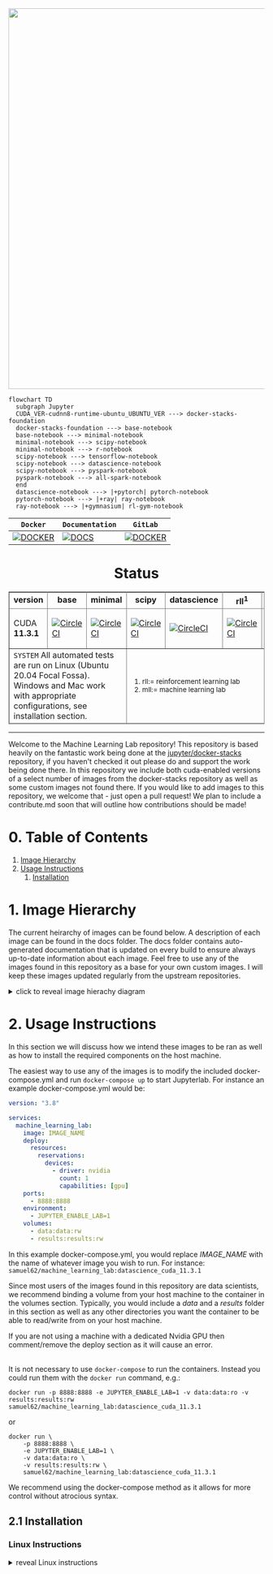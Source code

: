 <div align="center">
  <img src="assets/mll_logo.svg" width=750>
</div>

```mermaid
flowchart TD
  subgraph Jupyter
  CUDA_VER-cudnn8-runtime-ubuntu_UBUNTU_VER ---> docker-stacks-foundation
  docker-stacks-foundation ---> base-notebook
  base-notebook ---> minimal-notebook
  minimal-notebook ---> scipy-notebook
  minimal-notebook ---> r-notebook
  scipy-notebook ---> tensorflow-notebook
  scipy-notebook ---> datascience-notebook
  scipy-notebook ---> pyspark-notebook 
  pyspark-notebook ---> all-spark-notebook
  end
  datascience-notebook ---> |+pytorch| pytorch-notebook
  pytorch-notebook ---> |+ray| ray-notebook
  ray-notebook ---> |+gymnasium| rl-gym-notebook
```




| **`Docker`** | **`Documentation`** | **`GitLab`** |
| --- | --- | --- |
| [![DOCKER](https://img.shields.io/badge/DockerHub-blue?style=svg&logo=docker&labelColor=black)](https://hub.docker.com/r/samuel62/machine_learning_lab) | [![DOCS](https://img.shields.io/badge/image-readme-yellow?style=svg&labelColor=black)](docs/) | [![DOCKER](https://img.shields.io/badge/GitLab-orange?style=svg&logo=gitlab&labelColor=black)](https://gitlab.com/samuel.dalton.walker/MachineLearningLab)


<h1 align="center">Status</h1>

<table summary="Build Statuses" class="table" frame="border" rules="all" cellspacing="0" cellpadding="4" border="1" align="center">
  <thead class="thead">
      <tr class="row">
      <th class="entry" rowspan="1" colspan="1" valign="top">version</th>
      <th class="entry" rowspan="1" colspan="1" valign="top">base</th>
      <th class="entry" rowspan="1" colspan="1" valign="top">minimal</th>
      <th class="entry" rowspan="1" colspan="1" valign="top">scipy</th>
      <th class="entry" rowspan="1" colspan="1" valign="top">datascience</th>
      <th class="entry" rowspan="1" colspan="1" valign="top">rll<sup class="ph sup">1</sup></th>
      <th class="entry" rowspan="1" colspan="1" valign="top">mll<sup class="ph sup">2</sup></th>
      </tr>
  </thead>
  <tbody>
  <tr class="row" valign="middle"><td frame="border" rules="all" cellspacing="0" border="1">
  CUDA <strong>11.3.1</strong>
  </td><td>
  
  [![CircleCI](https://circleci.com/gh/sdwalker62/MachineLearningLab/tree/main.svg?style=svg)](https://circleci.com/gh/sdwalker62/MachineLearningLab/tree/main)
  </td><td> 
  
  [![CircleCI](https://circleci.com/gh/sdwalker62/MachineLearningLab/tree/main.svg?style=svg)](https://circleci.com/gh/sdwalker62/MachineLearningLab/tree/main) 
  </td><td> 
  
  [![CircleCI](https://circleci.com/gh/sdwalker62/MachineLearningLab/tree/main.svg?style=svg)](https://circleci.com/gh/sdwalker62/MachineLearningLab/tree/main) 
  </td><td> 
  
  [![CircleCI](https://circleci.com/gh/sdwalker62/MachineLearningLab/tree/main.svg?style=svg)](https://circleci.com/gh/sdwalker62/MachineLearningLab/tree/main) 
  </td><td> 
  
  [![CircleCI](https://circleci.com/gh/sdwalker62/MachineLearningLab/tree/main.svg?style=svg)](https://circleci.com/gh/sdwalker62/MachineLearningLab/tree/main) 
  </td><td> 
  
  [![CircleCI](https://circleci.com/gh/sdwalker62/MachineLearningLab/tree/main.svg?style=svg)](https://circleci.com/gh/sdwalker62/MachineLearningLab/tree/main) 
  </td></tr>
  </tbody>
  <tfoot>
    <tr>
      <td colspan="3" tyle="word-wrap: break-all" width="20"> 
      <code>SYSTEM</code> All automated tests are run on Linux (Ubuntu 20.04 Focal Fossa). Windows and Mac work with appropriate configurations, see installation section.
      </td>
      <td colspan="4"><small>
        <ol>
          <li>rll:= reinforcement learning lab</li>
          <li>mll:= machine learning lab</li>
        </ol>
      </small></td>
    </tr>
</tfoot>
</table>

---

Welcome to the Machine Learning Lab repository! This repository is based heavily on the fantastic work being done at the [jupyter/docker-stacks](https://github.com/jupyter/docker-stacks) repository, if you haven't checked it out please do and support the work being done there. In this repository we include both cuda-enabled versions of a select number of images from the docker-stacks repository as well as some custom images not found there. If you would like to add images to this repository, we welcome that - just open a pull request! We plan to include a contribute.md soon that will outline how contributions should be made!

# 0. Table of Contents

1. [Image Hierarchy](#1-image-hierarchy)
2. [Usage Instructions](#2-usage-instructions)
    1. [Installation](#21-installation)

# 1. Image Hierarchy

The current heirarchy of images can be found below. A description of each image can be found in the docs folder. The docs folder contains auto-generated documentation that is updated on every build to ensure always up-to-date information about each image. Feel free to use any of the images found in this repository as a base for your own custom images. I will keep these images updated regularly from the upstream repositories.

<details>
<summary> click to reveal image hierachy diagram </summary>

![Image Hierarchy](assets/image_relations.svg "Image Hierarchy")

</details>


# 2. Usage Instructions

In this section we will discuss how we intend these images to be ran as well as how to install the required components on the host machine.

The easiest way to use any of the images is to modify the included docker-compose.yml and run `docker-compose up` to start Jupyterlab. For instance an example docker-compose.yml would be: 

```yaml
version: "3.8"

services:
  machine_learning_lab:
    image: IMAGE_NAME
    deploy:
      resources:
        reservations:
          devices:
            - driver: nvidia
              count: 1
              capabilities: [gpu]
    ports:
      - 8888:8888
    environment:
      - JUPYTER_ENABLE_LAB=1
    volumes:
      - data:data:rw
      - results:results:rw
```

In this example docker-compose.yml, you would replace *IMAGE_NAME* with the name of whatever image you wish to run. For instance: `samuel62/machine_learning_lab:datascience_cuda_11.3.1`

Since most users of the images found in this repository are data scientists, we recommend binding a volume from your host machine to the container in the volumes section. Typically, you would include a *data* and a *results* folder in this section as well as any other directories you want the container to be able to read/write from on your host machine. 

If you are not using a machine with a dedicated Nvidia GPU then comment/remove the deploy section as it will cause an error. 

\
It is not necessary to use `docker-compose` to run the containers. Instead you could run them with the `docker run` command, e.g.:

```docker
docker run -p 8888:8888 -e JUPYTER_ENABLE_LAB=1 -v data:data:ro -v results:results:rw samuel62/machine_learning_lab:datascience_cuda_11.3.1
```

or 

```docker
docker run \
    -p 8888:8888 \
    -e JUPYTER_ENABLE_LAB=1 \
    -v data:data:ro \
    -v results:results:rw \
    samuel62/machine_learning_lab:datascience_cuda_11.3.1
```

We recommend using the docker-compose method as it allows for more control without atrocious syntax. 

## 2.1 Installation 

### Linux Instructions
<details>
<summary> reveal Linux instructions </summary>

There are two requirements on Linux and one optional command. The first is docker which we will show how to install for Debian (which includes Ubuntu) based distributions. 

---

```
  ___          _           
 |   \ ___  __| |_____ _ _ 
 | |) / _ \/ _| / / -_) '_|
 |___/\___/\__|_\_\___|_|  
                           
```

If you don't know what docker is, please read this for more information: [Docker overview](https://docs.docker.com/get-started/overview/)

There are two ways to install Docker on Linux: one is from a convenience script and the other is manually. We will demonstrate both. 

\
***Convenience Scipt***
\
The convenience script will attempt to install the most recent version of Docker on your machine. All that you need to do is curl the script and execute it using root privileges.

```bash
curl -fsSL https://get.docker.com -o get-docker.sh
DRY_RUN=1 sh ./get-docker.sh
```
\
***Manual Installation***
\
The instructions below come from the official Docker installation instructions for Ubuntu found here: [official instructions](https://docs.docker.com/engine/install/ubuntu/)

\
***Check for old installations***
\
First we need to check for any current docker installations and remove them. If you are installing on a new Linux install, then skip this section. Otherwise it is recommended to run the following command: 

```bash
sudo apt-get remove docker docker-engine docker.io containerd runc
```

If `apt-get` reports that none of those packages are installed, that is OK and you can continue.

\
***Pre-requisites***
\
Update the apt package index: 

```bash
sudo apt-get update
```

Install the following packages to allow `apt` to use https:

```bash
sudo apt-get install \
    ca-certificates \
    curl \
    gnupg \
    lsb-release
```

To install docker using apt-get we will need to add the docker gpg-key to sources.list. For security we can't install any packages that haven't been signed. 

```bash
echo \
  "deb [arch=$(dpkg --print-architecture) signed-by=/usr/share/keyrings/docker-archive-keyring.gpg] https://download.docker.com/linux/ubuntu \
  $(lsb_release -cs) stable" | sudo tee /etc/apt/sources.list.d/docker.list > /dev/null
```

After adding the gpg-key we can now install the docker-engine. First we will update the `apt` package list again.
```bash
sudo apt-get update
```

Now we can install the most current version of the docker-engine:

```bash
sudo apt-get install docker-ce docker-ce-cli containerd.io
```

\
***Post installation steps***
\
This section is optional but recommended. Once you have installed Docker on your machine you will be required to run any docker commands as the root using `sudo`. This is inconvenient among other things and hence adding the current user to the docker group is advised. Follow the steps in this section to add yourself to the docker group. 

First we must create the docker group:

```bash
sudo groupadd docker
```

Now add yourself to the group:

```bash
sudo usermod -aG docker $USER
```

Finally run the follwoing command to activate the changes to groups:

```bash
newgrp docker
```

With all of the above complete you are finished installing Docker! You can test your installation by running `docker info` or `docker run hello-world`.

---

```
  _  ___   _____ ___ ___   _      ___ _____ _  __
 | \| \ \ / /_ _|   \_ _| /_\    / __|_   _| |/ /
 | .` |\ V / | || |) | | / _ \  | (__  | | | ' < 
 |_|\_| \_/ |___|___/___/_/ \_\  \___| |_| |_|\_\
                                                 
```
**NOTE**: This section is only relevant for those intending to run the images with GPU support. If your host machine does not have a dedicated NVIDIA GPU then skip this section and remember to run the images without the `--gpus all` flag or the `deploy` section if using `docker-compose`

The following information is summarized from the [offical guide](https://docs.nvidia.com/cuda/cuda-installation-guide-linux/index.html), please refer to the official guide for clarification on any of the below steps.

There are a few pre-installation steps we must take before installing the container toolkit. 

* Verify the system has a CUDA-capable GPU.
* Verify the system is running a supported version of Linux.
* Verify the system has gcc installed.
* Verify the system has the correct kernel headers and development packages installed.
* Download the NVIDIA CUDA Toolkit.
* Handle conflicting installation methods.

To verify that the system has a CUDA-capable GPU run 
```bash
lspci | grep -i nvidia
```
Make sure a CUDA-capable GPU is listed in the output. If not stop. If you believe there is an error and your GPU is not found then, update the PCI hardware database using `update-pciids` and try the above command again. 

To verify that the system is running a support distribution run

```bash
uname -m && cat /etc/*release
```
and check the below table to make sure your distribution is supported. If it isn't then either skip this section or install one of the supported distributions.

---

<details>
<summary> click to reveal supported distributions </summary>
<table summary="" class="table" frame="border" rules="all" cellspacing="0" cellpadding="4" border="1">
    <caption><span class="tablecap">Table 1. Native Linux Distribution Support in CUDA <span class="keyword">11.5</span></span></caption>
    <thead class="thead" align="left">
        <tr class="row">
        <th class="entry" id="d117e166" rowspan="1" colspan="1" width="NaN%" valign="top">Distribution</th>
        <th class="entry" id="d117e169" rowspan="1" colspan="1" width="NaN%" valign="top">Kernel<sup class="ph sup">1</sup></th>
        <th class="entry" id="d117e174" rowspan="1" colspan="1" width="NaN%" valign="top">Default GCC</th>
        <th class="entry" id="d117e177" rowspan="1" colspan="1" width="NaN%" valign="top">GLIBC</th>
        <th class="entry" id="d117e180" rowspan="1" colspan="1" width="NaN%" valign="top">GCC<sup class="ph sup">2,3</sup></th>
        <th class="entry" id="d117e186" rowspan="1" colspan="1" width="NaN%" valign="top">ICC<sup class="ph sup">3</sup></th>
        <th class="entry" id="d117e191" rowspan="1" colspan="1" width="NaN%" valign="top">NVHPC<sup class="ph sup">3</sup></th>
        <th class="entry" id="d117e196" rowspan="1" colspan="1" width="NaN%" valign="top">XLC<sup class="ph sup">3</sup></th>
        <th class="entry" id="d117e201" rowspan="1" colspan="1" width="NaN%" valign="top">CLANG</th>
        <th class="entry" id="d117e204" rowspan="1" colspan="1" width="NaN%" valign="top">Arm C/C++</th>
        </tr>
    </thead>
    <tbody class="tbody">
        <tr class="row gray">
        <td class="entry" colspan="10" headers="d117e166 d117e169 d117e174 d117e177 d117e180 d117e186 d117e191 d117e196 d117e201 d117e204" rowspan="1" valign="top" align="center">x86_64</td>
        </tr>
        <tr class="row">
        <td class="entry" headers="d117e166" rowspan="1" colspan="1" width="NaN%" valign="top">RHEL 8.y (y &lt;= 4)</td>
        <td class="entry" headers="d117e169" rowspan="1" colspan="1" width="NaN%" valign="middle" align="center">4.18.0-305</td>
        <td class="entry" headers="d117e174" rowspan="1" colspan="1" width="NaN%" valign="middle" align="center">8.4.1</td>
        <td class="entry" headers="d117e177" rowspan="1" colspan="1" width="NaN%" valign="middle" align="center">2.28</td>
        <td class="entry" rowspan="10" headers="d117e180" colspan="1" width="NaN%" valign="middle" align="center">11</td>
        <td class="entry" rowspan="10" headers="d117e186" colspan="1" width="NaN%" valign="middle" align="center">2021</td>
        <td class="entry" rowspan="10" headers="d117e191" colspan="1" width="NaN%" valign="middle" align="center">21.7</td>
        <td class="entry" rowspan="10" headers="d117e196" colspan="1" width="NaN%" valign="middle" align="center">NO</td>
        <td class="entry" rowspan="10" headers="d117e201" colspan="1" width="NaN%" valign="middle" align="center">12</td>
        <td class="entry" rowspan="10" headers="d117e204" colspan="1" width="NaN%" valign="middle" align="center">NO</td>
        </tr>
        <tr class="row">
        <td class="entry" headers="d117e166" rowspan="1" colspan="1" width="NaN%" valign="top">CentOS 8.y (y &lt;= 4)</td>
        <td class="entry" headers="d117e169" rowspan="1" colspan="1" width="NaN%" valign="middle" align="center">4.18.0-305</td>
        <td class="entry" headers="d117e174" rowspan="1" colspan="1" width="NaN%" valign="middle" align="center">8.4.1</td>
        <td class="entry" headers="d117e177" rowspan="1" colspan="1" width="NaN%" valign="middle" align="center">2.28</td>
        </tr>
        <tr class="row">
        <td class="entry" headers="d117e166" rowspan="1" colspan="1" width="NaN%" valign="top">RHEL 7.y (y &lt;= 9)</td>
        <td class="entry" headers="d117e169" rowspan="1" colspan="1" width="NaN%" valign="middle" align="center">3.10.0-1160</td>
        <td class="entry" headers="d117e174" rowspan="1" colspan="1" width="NaN%" valign="middle" align="center">6.x</td>
        <td class="entry" headers="d117e177" rowspan="1" colspan="1" width="NaN%" valign="middle" align="center">2.17</td>
        </tr>
        <tr class="row">
        <td class="entry" headers="d117e166" rowspan="1" colspan="1" width="NaN%" valign="top">CentOS 7.y (y &lt;= 9)</td>
        <td class="entry" headers="d117e169" rowspan="1" colspan="1" width="NaN%" valign="middle" align="center">3.10.0-1160</td>
        <td class="entry" headers="d117e174" rowspan="1" colspan="1" width="NaN%" valign="middle" align="center">6.x</td>
        <td class="entry" headers="d117e177" rowspan="1" colspan="1" width="NaN%" valign="middle" align="center">2.17</td>
        </tr>
        <tr class="row">
        <td class="entry" headers="d117e166" rowspan="1" colspan="1" width="NaN%" valign="top">OpenSUSE Leap 15.y (y &lt;= 3)</td>
        <td class="entry" headers="d117e169" rowspan="1" colspan="1" width="NaN%" valign="middle" align="center">5.3.18-57</td>
        <td class="entry" headers="d117e174" rowspan="1" colspan="1" width="NaN%" valign="middle" align="center">7.5.0</td>
        <td class="entry" headers="d117e177" rowspan="1" colspan="1" width="NaN%" valign="middle" align="center">2.31</td>
        </tr>
        <tr class="row">
        <td class="entry" headers="d117e166" rowspan="1" colspan="1" width="NaN%" valign="top">SUSE SLES 15.y (y &lt;= 3)</td>
        <td class="entry" headers="d117e169" rowspan="1" colspan="1" width="NaN%" valign="middle" align="center">5.3.18-57</td>
        <td class="entry" headers="d117e174" rowspan="1" colspan="1" width="NaN%" valign="middle" align="center">7.5.0</td>
        <td class="entry" headers="d117e177" rowspan="1" colspan="1" width="NaN%" valign="middle" align="center">2.31</td>
        </tr>
        <tr class="row">
        <td class="entry" headers="d117e166" rowspan="1" colspan="1" width="NaN%" valign="top">Ubuntu 20.04.3</td>
        <td class="entry" headers="d117e169" rowspan="1" colspan="1" width="NaN%" valign="middle" align="center">5.11.0-27</td>
        <td class="entry" headers="d117e174" rowspan="1" colspan="1" width="NaN%" valign="middle" align="center">9.3.0</td>
        <td class="entry" headers="d117e177" rowspan="1" colspan="1" width="NaN%" valign="middle" align="center">2.31</td>
        </tr>
        <tr class="row">
        <td class="entry" headers="d117e166" rowspan="1" colspan="1" width="NaN%" valign="top">Ubuntu 18.04.z (z &lt;= 6)</td>
        <td class="entry" headers="d117e169" rowspan="1" colspan="1" width="NaN%" valign="middle" align="center">5.4.0-89</td>
        <td class="entry" headers="d117e174" rowspan="1" colspan="1" width="NaN%" valign="middle" align="center">7.5.0</td>
        <td class="entry" headers="d117e177" rowspan="1" colspan="1" width="NaN%" valign="middle" align="center">2.27</td>
        </tr>
        <tr class="row">
        <td class="entry" headers="d117e166" rowspan="1" colspan="1" width="NaN%" valign="top">Debian 11.1</td>
        <td class="entry" headers="d117e169" rowspan="1" colspan="1" width="NaN%" valign="top">5.10.0-9</td>
        <td class="entry" headers="d117e174" rowspan="1" colspan="1" width="NaN%" valign="middle" align="center">10.2.1</td>
        <td class="entry" headers="d117e177" rowspan="1" colspan="1" width="NaN%" valign="middle" align="center">2.31</td>
        </tr>
        <tr class="row">
        <td class="entry" headers="d117e166" rowspan="1" colspan="1" width="NaN%" valign="top">Fedora 34</td>
        <td class="entry" headers="d117e169" rowspan="1" colspan="1" width="NaN%" valign="middle" align="center">5.11</td>
        <td class="entry" headers="d117e174" rowspan="1" colspan="1" width="NaN%" valign="middle" align="center">11</td>
        <td class="entry" headers="d117e177" rowspan="1" colspan="1" width="NaN%" valign="middle" align="center">2.33</td>
        </tr>
        <tr class="row gray">
        <td class="entry" colspan="10" headers="d117e166 d117e169 d117e174 d117e177 d117e180 d117e186 d117e191 d117e196 d117e201 d117e204" rowspan="1" valign="middle" align="center">Arm64 sbsa</td>
        </tr>
        <tr class="row">
        <td class="entry" headers="d117e166" rowspan="1" colspan="1" width="NaN%" valign="top">RHEL 8.4</td>
        <td class="entry" headers="d117e169" rowspan="1" colspan="1" width="NaN%" valign="middle" align="center">4.18.0-305</td>
        <td class="entry" headers="d117e174" rowspan="1" colspan="1" width="NaN%" valign="middle" align="center">8.4.1</td>
        <td class="entry" headers="d117e177" rowspan="1" colspan="1" width="NaN%" valign="middle" align="center">2.28</td>
        <td class="entry" rowspan="3" headers="d117e180" colspan="1" width="NaN%" valign="middle" align="center">11</td>
        <td class="entry" rowspan="3" headers="d117e186" colspan="1" width="NaN%" valign="middle" align="center">NO</td>
        <td class="entry" rowspan="3" headers="d117e191" colspan="1" width="NaN%" valign="middle" align="center"> 21.7</td>
        <td class="entry" rowspan="3" headers="d117e196" colspan="1" width="NaN%" valign="middle" align="center">NO</td>
        <td class="entry" rowspan="3" headers="d117e201" colspan="1" width="NaN%" valign="middle" align="center">12</td>
        <td class="entry" rowspan="3" headers="d117e204" colspan="1" width="NaN%" valign="middle" align="center">21.0</td>
        </tr>
        <tr class="row">
        <td class="entry" headers="d117e166" rowspan="1" colspan="1" width="NaN%" valign="top">SUSE SLES 15.y (y &lt;= 3)</td>
        <td class="entry" headers="d117e169" rowspan="1" colspan="1" width="NaN%" valign="middle" align="center">5.3.18-57</td>
        <td class="entry" headers="d117e174" rowspan="1" colspan="1" width="NaN%" valign="middle" align="center">7.5.0</td>
        <td class="entry" headers="d117e177" rowspan="1" colspan="1" width="NaN%" valign="middle" align="center">2.31</td>
        </tr>
        <tr class="row">
        <td class="entry" headers="d117e166" rowspan="1" colspan="1" width="NaN%" valign="top">Ubuntu 20.04.3</td>
        <td class="entry" headers="d117e169" rowspan="1" colspan="1" width="NaN%" valign="middle" align="center">5.4.0-86</td>
        <td class="entry" headers="d117e174" rowspan="1" colspan="1" width="NaN%" valign="middle" align="center">9.3.0</td>
        <td class="entry" headers="d117e177" rowspan="1" colspan="1" width="NaN%" valign="middle" align="center">2.31</td>
        </tr>
        <tr class="row gray">
        <td class="entry" colspan="10" headers="d117e166 d117e169 d117e174 d117e177 d117e180 d117e186 d117e191 d117e196 d117e201 d117e204" rowspan="1" valign="middle" align="center">Arm64 Jetson</td>
        </tr>
        <tr class="row">
        <td class="entry" headers="d117e166" rowspan="1" colspan="1" width="NaN%" valign="top">Ubuntu 18.04.z (z &lt;= 6)</td>
        <td class="entry" headers="d117e169" rowspan="1" colspan="1" width="NaN%" valign="middle" align="center">4.9.253</td>
        <td class="entry" headers="d117e174" rowspan="1" colspan="1" width="NaN%" valign="middle" align="center">7.5.0</td>
        <td class="entry" headers="d117e177" rowspan="1" colspan="1" width="NaN%" valign="middle" align="center">2.27</td>
        <td class="entry" headers="d117e180" rowspan="1" colspan="1" width="NaN%" valign="middle" align="center">10.2</td>
        <td class="entry" headers="d117e186" rowspan="1" colspan="1" width="NaN%" valign="middle" align="center">NO</td>
        <td class="entry" headers="d117e191" rowspan="1" colspan="1" width="NaN%" valign="middle" align="center">21.7</td>
        <td class="entry" headers="d117e196" rowspan="1" colspan="1" width="NaN%" valign="middle" align="center">16.1.x</td>
        <td class="entry" headers="d117e201" rowspan="1" colspan="1" width="NaN%" valign="middle" align="center">12</td>
        <td class="entry" headers="d117e204" rowspan="1" colspan="1" width="NaN%" valign="middle" align="center">NO</td>
        </tr>
        <tr class="row gray">
        <td class="entry" colspan="10" headers="d117e166 d117e169 d117e174 d117e177 d117e180 d117e186 d117e191 d117e196 d117e201 d117e204" rowspan="1" valign="middle" align="center">POWER 9</td>
        </tr>
        <tr class="row">
        <td class="entry" headers="d117e166" rowspan="1" colspan="1" width="NaN%" valign="top">RHEL 8.y (y &lt;= 4)</td>
        <td class="entry" headers="d117e169" rowspan="1" colspan="1" width="NaN%" valign="middle" align="center">4.18.0-240</td>
        <td class="entry" headers="d117e174" rowspan="1" colspan="1" width="NaN%" valign="middle" align="center">8.3.1</td>
        <td class="entry" headers="d117e177" rowspan="1" colspan="1" width="NaN%" valign="middle" align="center">2.28</td>
        <td class="entry" headers="d117e180" rowspan="1" colspan="1" width="NaN%" valign="middle" align="center">11</td>
        <td class="entry" headers="d117e186" rowspan="1" colspan="1" width="NaN%" valign="middle" align="center">NO</td>
        <td class="entry" headers="d117e191" rowspan="1" colspan="1" width="NaN%" valign="middle" align="center">21.7</td>
        <td class="entry" headers="d117e196" rowspan="1" colspan="1" width="NaN%" valign="middle" align="center">16.1.x</td>
        <td class="entry" headers="d117e201" rowspan="1" colspan="1" width="NaN%" valign="middle" align="center">12</td>
        <td class="entry" headers="d117e204" rowspan="1" colspan="1" width="NaN%" valign="middle" align="center">NO</td>
        </tr>
    </tbody>
</table>
</details>   

---

To verify that your system has `gcc` installed, run 
```bash
gcc --version
```
If an error message is returned then please install `gcc` and its accompanying toolchain. On Ubuntu this can be achieved by running

```bash
sudo apt install build-essential
```
To check what verion of the kernel headers you have, run 

```bash
uname -r
```

Cross reference the returned value with the one listed for your distribution in the above table. If you need to update your kernel headers follow the below instructions:

If you are running Ubuntu and need to install the newest kernel headers, run 

```bash
sudo apt-get install linux-headers-$(uname -r)
```

for all other distributions refer to official guide for the appropriate commands. 

*** Install CTK ***

Now we can install the NVIDIA CUDA Toolkit. The toolkit comes with everything needed to run CUDA applications, including drivers, header files, etc.. We will need this to run cuda-enabled images. 

Follow the instructions here for your platform: https://developer.nvidia.com/cuda-downloads

---

```
  ___          _                ___                             
 |   \ ___  __| |_____ _ _ ___ / __|___ _ __  _ __  ___ ___ ___ 
 | |) / _ \/ _| / / -_) '_|___| (__/ _ \ '  \| '_ \/ _ (_-</ -_)
 |___/\___/\__|_\_\___|_|      \___\___/_|_|_| .__/\___/__/\___|
                                             |_|                
```

This section is optional as you can run any of the images without using docker-compose. We recommend installing docker-compose as it makes configuring the container much easier and allows for complex docker setups.

We can curl the binary directly into the bin directory:

```bash
sudo curl -L "https://github.com/docker/compose/releases/download/1.29.2/docker-compose-$(uname -s)-$(uname -m)" -o /usr/local/bin/docker-compose
 ```

 Now apply executable permissions to the binary:

```bash
sudo chmod +x /usr/local/bin/docker-compose
```

---

This completes the pre-requisites to run the images in this repository.

---
